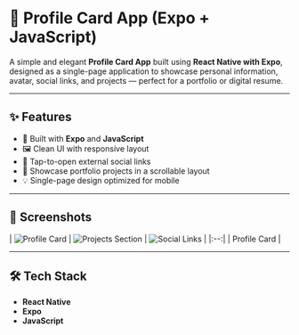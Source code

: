 # 🪪 Profile Card App (Expo + JavaScript)

A simple and elegant **Profile Card App** built using **React Native with Expo**, designed as a single-page application to showcase personal information, avatar, social links, and projects — perfect for a portfolio or digital resume.

---

## ✨ Features

- 📱 Built with **Expo** and **JavaScript**
- 🖼️ Clean UI with responsive layout
- 🔗 Tap-to-open external social links
- 🧩 Showcase portfolio projects in a scrollable layout
- 💡 Single-page design optimized for mobile

---

## 📸 Screenshots

| ![Profile Card]() | ![Projects Section](https://github.com/user-attachments/assets/your-projects-screenshot-2.png) | ![Social Links](https://github.com/user-attachments/assets/your-social-screenshot-3.png) |
|:--:|
| Profile Card | 

---

## 🛠️ Tech Stack

- **React Native**
- **Expo**
- **JavaScript**
